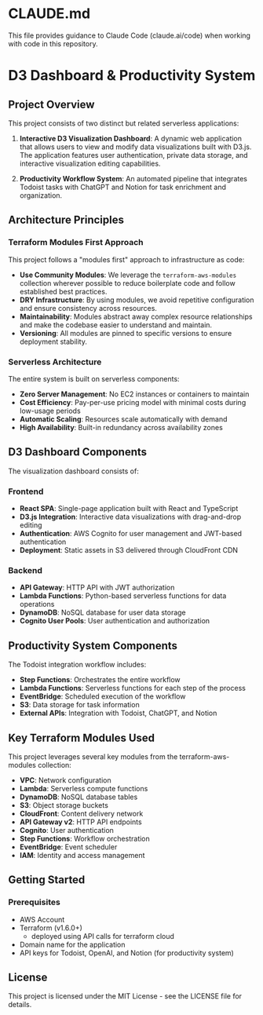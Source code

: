 # CLAUDE.md

This file provides guidance to Claude Code (claude.ai/code) when working with code in this repository.

# D3 Dashboard & Productivity System

## Project Overview

This project consists of two distinct but related serverless applications:

1. **Interactive D3 Visualization Dashboard**: A dynamic web application that allows users to view and modify data visualizations built with D3.js. The application features user authentication, private data storage, and interactive visualization editing capabilities.

2. **Productivity Workflow System**: An automated pipeline that integrates Todoist tasks with ChatGPT and Notion for task enrichment and organization.

## Architecture Principles

### Terraform Modules First Approach

This project follows a "modules first" approach to infrastructure as code:

- **Use Community Modules**: We leverage the `terraform-aws-modules` collection wherever possible to reduce boilerplate code and follow established best practices.
- **DRY Infrastructure**: By using modules, we avoid repetitive configuration and ensure consistency across resources.
- **Maintainability**: Modules abstract away complex resource relationships and make the codebase easier to understand and maintain.
- **Versioning**: All modules are pinned to specific versions to ensure deployment stability.

### Serverless Architecture

The entire system is built on serverless components:

- **Zero Server Management**: No EC2 instances or containers to maintain
- **Cost Efficiency**: Pay-per-use pricing model with minimal costs during low-usage periods
- **Automatic Scaling**: Resources scale automatically with demand
- **High Availability**: Built-in redundancy across availability zones

## D3 Dashboard Components

The visualization dashboard consists of:

### Frontend
- **React SPA**: Single-page application built with React and TypeScript
- **D3.js Integration**: Interactive data visualizations with drag-and-drop editing
- **Authentication**: AWS Cognito for user management and JWT-based authentication
- **Deployment**: Static assets in S3 delivered through CloudFront CDN

### Backend
- **API Gateway**: HTTP API with JWT authorization
- **Lambda Functions**: Python-based serverless functions for data operations
- **DynamoDB**: NoSQL database for user data storage
- **Cognito User Pools**: User authentication and authorization

## Productivity System Components

The Todoist integration workflow includes:

- **Step Functions**: Orchestrates the entire workflow
- **Lambda Functions**: Serverless functions for each step of the process
- **EventBridge**: Scheduled execution of the workflow
- **S3**: Data storage for task information
- **External APIs**: Integration with Todoist, ChatGPT, and Notion

## Key Terraform Modules Used

This project leverages several key modules from the terraform-aws-modules collection:

- **VPC**: Network configuration
- **Lambda**: Serverless compute functions 
- **DynamoDB**: NoSQL database tables
- **S3**: Object storage buckets
- **CloudFront**: Content delivery network
- **API Gateway v2**: HTTP API endpoints
- **Cognito**: User authentication
- **Step Functions**: Workflow orchestration
- **EventBridge**: Event scheduler
- **IAM**: Identity and access management

## Getting Started

### Prerequisites

- AWS Account
- Terraform (v1.6.0+)
   - deployed using API calls for terraform cloud
- Domain name for the application
- API keys for Todoist, OpenAI, and Notion (for productivity system)

## License

This project is licensed under the MIT License - see the LICENSE file for details.